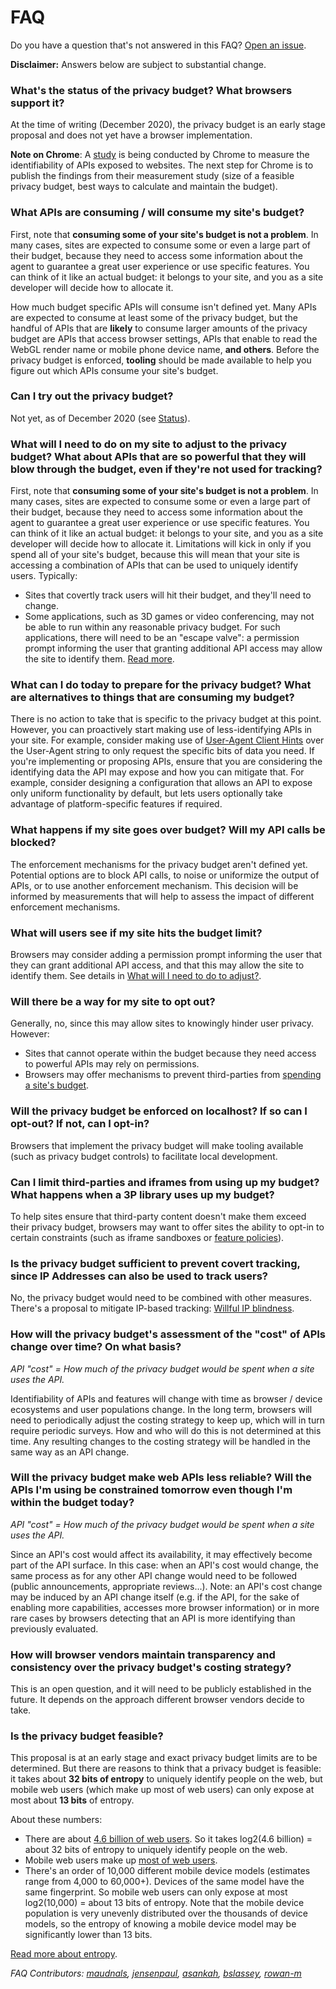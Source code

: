 # FAQ

Do you have a question that's not answered in this FAQ? [Open an
issue](https://github.com/bslassey/privacy-budget/issues).

**Disclaimer:** Answers below are subject to substantial change.

### What's the status of the privacy budget? What browsers support it?

At the time of writing (December 2020), the privacy budget is an early stage proposal and does not
yet have a browser implementation.

**Note on Chrome**: A [study](https://github.com/bslassey/privacy-budget#how-to-get-there) is being
conducted by Chrome to measure the identifiability of APIs exposed to websites. The next step for
Chrome is to publish the findings from their measurement study (size of a feasible privacy budget,
best ways to calculate and maintain the budget).

### What APIs are consuming / will consume my site's budget?

First, note that **consuming some of your site's budget is not a problem**. In many cases, sites are
expected to consume some or even a large part of their budget, because they need to access some
information about the agent to guarantee a great user experience or use specific features. You can
think of it like an actual budget: it belongs to your site, and you as a site developer will decide
how to allocate it.

How much budget specific APIs will consume isn't defined yet. Many APIs are expected to consume at
least some of the privacy budget, but the handful of APIs that are **likely** to consume larger
amounts of the privacy budget are APIs that access browser settings, APIs that enable to read the
WebGL render name or mobile phone device name, **and others**. Before the privacy budget is
enforced, **tooling** should be made available to help you figure out which APIs consume your site's
budget.

### Can I try out the privacy budget?

Not yet, as of December 2020 (see
[Status](#whats-the-status-of-the-privacy-budget-what-browsers-support-it)).

### What will I need to do on my site to adjust to the privacy budget? What about APIs that are so powerful that they will blow through the budget, even if they're not used for tracking?

First, note that **consuming some of your site's budget is not a problem**. In many cases, sites are
expected to consume some or even a large part of their budget, because they need to access some
information about the agent to guarantee a great user experience or use specific features. You can
think of it like an actual budget: it belongs to your site, and you as a site developer will decide
how to allocate it. Limitations will kick in only if you spend all of your site's budget, because
this will mean that your site is accessing a combination of APIs that can be used to uniquely
identify users. Typically:

- Sites that covertly track users will hit their budget, and they'll need to change.
- Some applications, such as 3D games or video conferencing, may not be able to run within any
  reasonable privacy budget. For such applications, there will need to be an "escape valve": a
  permission prompt informing the user that granting additional API access may allow the site to
  identify them. [Read more](https://github.com/bslassey/privacy-budget#exceptions).

### What can I do today to prepare for the privacy budget? What are alternatives to things that are consuming my budget?

There is no action to take that is specific to the privacy budget at this point. However, you can
proactively start making use of less-identifying APIs in your site. For example, consider making use
of [User-Agent Client Hints](https://web.dev/user-agent-client-hints/) over the User-Agent string to
only request the specific bits of data you need. If you're implementing or proposing APIs, ensure
that you are considering the identifying data the API may expose and how you can mitigate that. For
example, consider designing a configuration that allows an API to expose only uniform functionality
by default, but lets users optionally take advantage of platform-specific features if required.

### What happens if my site goes over budget? Will my API calls be blocked?

The enforcement mechanisms for the privacy budget aren't defined yet. Potential options are to block
API calls, to noise or uniformize the output of APIs, or to use another enforcement mechanism. This
decision will be informed by measurements that will help to assess the impact of different
enforcement mechanisms.

### What will users see if my site hits the budget limit?

Browsers may consider adding a permission prompt informing the user that they can grant additional
API access, and that this may allow the site to identify them. See details in [What will I need to
do to
adjust?](#what-will-i-need-to-do-on-my-site-to-adjust-to-the-privacy-budget-what-about-apis-that-are-so-powerful-that-they-will-blow-through-the-budget-even-if-theyre-not-used-for-tracking).

### Will there be a way for my site to opt out?

Generally, no, since this may allow sites to knowingly hinder user privacy. However:

- Sites that cannot operate within the budget because they need access to powerful APIs may rely on
  permissions.
- Browsers may offer mechanisms to prevent third-parties from [spending a site's
  budget](#can-i-limit-third-parties-and-iframes-from-using-up-my-budget-what-happens-when-a-3p-library-uses-up-my-budget).

### Will the privacy budget be enforced on localhost? If so can I opt-out? If not, can I opt-in?

Browsers that implement the privacy budget will make tooling available (such as privacy budget
controls) to facilitate local development.

### Can I limit third-parties and iframes from using up my budget? What happens when a 3P library uses up my budget?

To help sites ensure that third-party content doesn't make them exceed their privacy budget,
browsers may want to offer sites the ability to opt-in to certain constraints (such as iframe
sandboxes or [feature
policies](https://developer.mozilla.org/en-US/docs/Web/HTTP/Headers/Feature-Policy)).

### Is the privacy budget sufficient to prevent covert tracking, since IP Addresses can also be used to track users?

No, the privacy budget would need to be combined with other measures. There's a proposal to mitigate
IP-based tracking: [Willful IP blindness](https://github.com/bslassey/ip-blindness).

### How will the privacy budget's assessment of the "cost" of APIs change over time? On what basis?

_API "cost" = How much of the privacy budget would be spent when a site uses the API._

Identifiability of APIs and features will change with time as browser / device ecosystems and user
populations change. In the long term, browsers will need to periodically adjust the costing strategy
to keep up, which will in turn require periodic surveys. How and who will do this is not determined
at this time. Any resulting changes to the costing strategy will be handled in the same way as an
API change.

### Will the privacy budget make web APIs less reliable? Will the APIs I'm using be constrained tomorrow even though I'm within the budget today?

_API "cost" = How much of the privacy budget would be spent when a site uses the API._

Since an API's cost would affect its availability, it may effectively become part of the API
surface. In this case: when an API's cost would change, the same process as for any other API change
would need to be followed (public announcements, appropriate reviews...). Note: an API's cost change
may be induced by an API change itself (e.g. if the API, for the sake of enabling more capabilities,
accesses more browser information) or in more rare cases by browsers detecting that an API is more
identifying than previously evaluated.

### How will browser vendors maintain transparency and consistency over the privacy budget's costing strategy?

This is an open question, and it will need to be publicly established in the future. It depends on
the approach different browser vendors decide to take.

### Is the privacy budget feasible?

This proposal is at an early stage and exact privacy budget limits are to be determined. But there
are reasons to think that a privacy budget is feasible: it takes about **32 bits of entropy** to
uniquely identify people on the web, but mobile web users (which make up most of web users) can only
expose at most about **13 bits** of entropy.

About these numbers:

- There are about [4.6 billion of web
  users](https://www.statista.com/statistics/617136/digital-population-worldwide/). So it takes
  log2(4.6 billion) = about 32 bits of entropy to uniquely identify people on the web.
- Mobile web users make up [most of web
  users](https://gs.statcounter.com/platform-market-share/desktop-mobile-tablet/).
- There's an order of 10,000 different mobile device models (estimates range from 4,000 to 60,000+).
  Devices of the same model have the same fingerprint. So mobile web users can only expose at most
  log2(10,000) = about 13 bits of entropy. Note that the mobile device population is very unevenly
  distributed over the thousands of device models, so the entropy of knowing a mobile device model
  may be significantly lower than 13 bits.

[Read more about
entropy](https://www.eff.org/deeplinks/2010/01/primer-information-theory-and-privacy).

_FAQ Contributors: [maudnals](https://github.com/maudnals), [jensenpaul](https://github.com/JensenPaul), [asankah](https://github.com/asankah), [bslassey](https://github.com/bslassey/privacy-budget), [rowan-m](https://github.com/rowan-m)_
